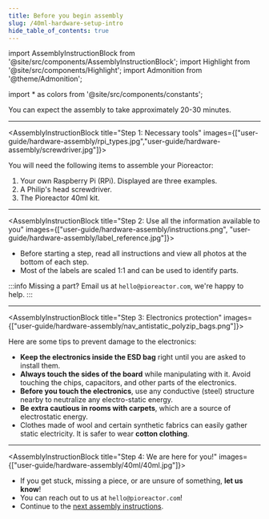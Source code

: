 ```yaml
---
title: Before you begin assembly
slug: /40ml-hardware-setup-intro
hide_table_of_contents: true
---
```


import AssemblyInstructionBlock from '@site/src/components/AssemblyInstructionBlock';
import Highlight from '@site/src/components/Highlight';
import Admonition from '@theme/Admonition';

import * as colors from '@site/src/components/constants';


<Admonition type="info" title="Info">
  You can expect the assembly to take approximately 20-30 minutes.
</Admonition>

-------

<AssemblyInstructionBlock title="Step 1: Necessary tools" images={["user-guide/hardware-assembly/rpi_types.jpg","user-guide/hardware-assembly/screwdriver.jpg"]}>

You will need the following items to assemble your Pioreactor:

1. Your own Raspberry Pi (RPi). Displayed are three examples.
2. A Philip's head screwdriver.
3. The Pioreactor 40ml kit. 

</AssemblyInstructionBlock>

-------

<AssemblyInstructionBlock title="Step 2: Use all the information available to you" images={["user-guide/hardware-assembly/instructions.png", "user-guide/hardware-assembly/label_reference.jpg"]}>

- Before starting a step, read all instructions and view all photos at the bottom of each step.
- Most of the labels are scaled 1:1 and can be used to identify parts.

:::info
Missing a part? Email us at `hello@pioreactor.com`, we're happy to help.
:::


</AssemblyInstructionBlock>

-------

<AssemblyInstructionBlock title="Step 3: Electronics protection" images={["user-guide/hardware-assembly/nav_antistatic_polyzip_bags.png"]}>

Here are some tips to prevent damage to the electronics:
- **Keep the electronics inside the ESD bag** right until you are asked to install them.
- **Always touch the sides of the board** while manipulating with it. Avoid touching the chips, capacitors, and other parts of the electronics.
- **Before you touch the electronics**, use any conductive (steel) structure nearby to neutralize any electro-static energy.
- **Be extra cautious in rooms with carpets**, which are a source of electrostatic energy.
- Clothes made of wool and certain synthetic fabrics can easily gather static electricity. It is safer to wear **cotton clothing**.

</AssemblyInstructionBlock>

-------

<AssemblyInstructionBlock title="Step 4: We are here for you!" images={["user-guide/hardware-assembly/40ml/40ml.jpg"]}>

-  If you get stuck, missing a piece, or are unsure of something, **let us know**!
-  You can reach out to us at `hello@pioreactor.com`!
-  Continue to the [next assembly instructions](/user-guide/40ml-rpi-hat-assembly).

</AssemblyInstructionBlock>

